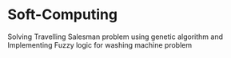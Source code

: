 # Soft-Computing
Solving Travelling Salesman problem using genetic algorithm and Implementing Fuzzy logic for washing machine problem
